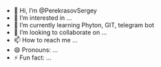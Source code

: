- 👋 Hi, I’m @PerekrasovSergey
- 👀 I’m interested in ...
- 🌱 I’m currently learning Phyton, GIT, telegram bot
- 💞️ I’m looking to collaborate on ...
- 📫 How to reach me ...
- 😄 Pronouns: ...
- ⚡ Fun fact: ...

<!---
PerekrasovSergey/PerekrasovSergey is a ✨ special ✨ repository because its `README.md` (this file) appears on your GitHub profile.
You can click the Preview link to take a look at your changes.
--->
